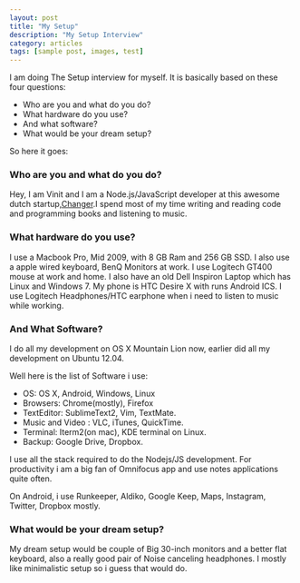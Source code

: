 ```yaml
---
layout: post
title: "My Setup"
description: "My Setup Interview"
category: articles
tags: [sample post, images, test]
---
```

I am doing The Setup interview for myself. It is basically based on these four questions:

- Who are you and what do you do?
- What hardware do you use?
- And what software?
- What would be your dream setup?

So here it goes:

### Who are you and what do you do?

Hey, I am Vinit and I am a Node.js/JavaScript developer at this awesome dutch startup,[Changer](http://changer.nl).I spend most of my time writing and reading code and programming books and listening to music.

### What hardware do you use?

I use a Macbook Pro, Mid 2009, with 8 GB Ram and 256 GB SSD. I also use a apple wired keyboard, BenQ Monitors at work. I use Logitech GT400 mouse at work and home. 
I also have an old Dell Inspiron Laptop which has Linux and Windows 7.
My phone is HTC Desire X with runs Android ICS.
I use Logitech Headphones/HTC earphone when i need to listen to music while working.

### And What Software?

I do all my development on OS X Mountain Lion now, earlier did all my development on Ubuntu 12.04. 

Well here is the list of Software i use:

- OS: OS X, Android, Windows, Linux
- Browsers: Chrome(mostly), Firefox
- TextEditor: SublimeText2, Vim, TextMate.
- Music and Video : VLC, iTunes, QuickTime.
- Terminal: Iterm2(on mac), KDE terminal on Linux.
- Backup: Google Drive, Dropbox.

I use all the stack required to do the Nodejs/JS development.
For productivity i am a big fan of Omnifocus app and use notes applications quite often.

On Android, i use Runkeeper, Aldiko, Google Keep, Maps, Instagram, Twitter, Dropbox mostly.

### What would be your dream setup?

My dream setup would be couple of Big 30-inch monitors and a better flat keyboard, also a really good pair of Noise canceling headphones.
I mostly like minimalistic setup so i guess that would do.



